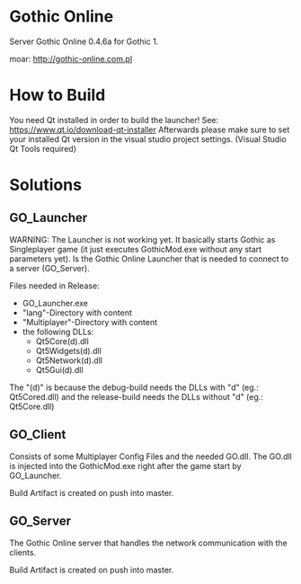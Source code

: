 # Gothic Online
Server Gothic Online 0.4.6a for Gothic 1.

moar: http://gothic-online.com.pl

# How to Build
You need Qt installed in order to build the launcher!
See: https://www.qt.io/download-qt-installer
Afterwards please make sure to set your installed Qt version in the visual studio project settings.
(Visual Studio Qt Tools required)

# Solutions
## GO_Launcher
WARNING: The Launcher is not working yet. It basically starts Gothic as Singleplayer game (it just executes GothicMod.exe without any start parameters yet).
Is the Gothic Online Launcher that is needed to connect to a server (GO_Server).

Files needed in Release:
- GO_Launcher.exe
- "lang"-Directory with content
- "Multiplayer"-Directory with content
- the following DLLs:
  - Qt5Core(d).dll
  - Qt5Widgets(d).dll
  - Qt5Network(d).dll
  - Qt5Gui(d).dll

The "(d)" is because the debug-build needs the DLLs with "d" (eg.: Qt5Cored.dll) and the release-build needs the DLLs without "d" (eg.: Qt5Core.dll)

## GO_Client
Consists of some Multiplayer Config Files and the needed GO.dll.
The GO.dll is injected into the GothicMod.exe right after the game start by GO_Launcher.

Build Artifact is created on push into master.

## GO_Server
The Gothic Online server that handles the network communication with the clients.

Build Artifact is created on push into master.

